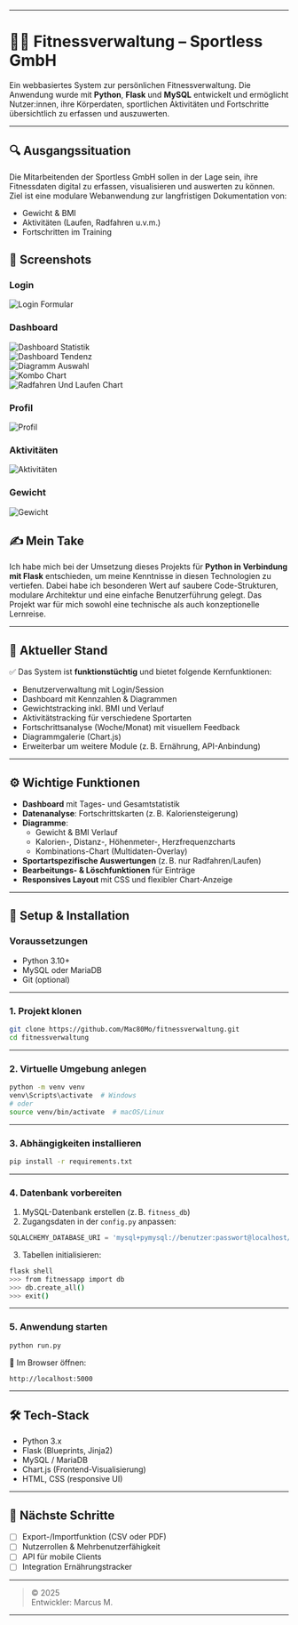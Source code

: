 

---


# 🏋️‍♂️ Fitnessverwaltung – Sportless GmbH

Ein webbasiertes System zur persönlichen Fitnessverwaltung. Die Anwendung wurde mit **Python**, **Flask** und **MySQL** entwickelt und ermöglicht Nutzer:innen, ihre Körperdaten, sportlichen Aktivitäten und Fortschritte übersichtlich zu erfassen und auszuwerten.

---

## 🔍 Ausgangssituation

Die Mitarbeitenden der Sportless GmbH sollen in der Lage sein, ihre Fitnessdaten digital zu erfassen, visualisieren und auswerten zu können. Ziel ist eine modulare Webanwendung zur langfristigen Dokumentation von:

- Gewicht & BMI
- Aktivitäten (Laufen, Radfahren u.v.m.)
- Fortschritten im Training



## 📸 Screenshots

### Login
![Login Formular](screenshots/Screenshot-2025-04-17-084524.png)

### Dashboard
![Dashboard Statistik](screenshots/Screenshot-2025-04-17-084622.png)  
![Dashboard Tendenz](screenshots/Screenshot-2025-04-17-084644.png)  
![Diagramm Auswahl](screenshots/Screenshot-2025-04-17-084714.png)  
![Kombo Chart](screenshots/Screenshot-2025-04-17-084732.png)  
![Radfahren Und Laufen Chart](screenshots/Screenshot-2025-04-17-084754.png)

### Profil
![Profil](screenshots/Screenshot-2025-04-17-084816.png)

### Aktivitäten
![Aktivitäten](screenshots/Screenshot-2025-04-17-084837.png)

### Gewicht
![Gewicht](screenshots/Screenshot-2025-04-17-084852.png)



## ✍️ Mein Take

Ich habe mich bei der Umsetzung dieses Projekts für **Python in Verbindung mit Flask** entschieden, um meine Kenntnisse in diesen Technologien zu vertiefen. Dabei habe ich besonderen Wert auf saubere Code-Strukturen, modulare Architektur und eine einfache Benutzerführung gelegt. Das Projekt war für mich sowohl eine technische als auch konzeptionelle Lernreise.

---

## 🚀 Aktueller Stand

✅ Das System ist **funktionstüchtig** und bietet folgende Kernfunktionen:

- Benutzerverwaltung mit Login/Session
- Dashboard mit Kennzahlen & Diagrammen
- Gewichtstracking inkl. BMI und Verlauf
- Aktivitätstracking für verschiedene Sportarten
- Fortschrittsanalyse (Woche/Monat) mit visuellem Feedback
- Diagrammgalerie (Chart.js)
- Erweiterbar um weitere Module (z. B. Ernährung, API-Anbindung)

---

## ⚙️ Wichtige Funktionen

- **Dashboard** mit Tages- und Gesamtstatistik
- **Datenanalyse**: Fortschrittskarten (z. B. Kaloriensteigerung)
- **Diagramme**:
  - Gewicht & BMI Verlauf
  - Kalorien-, Distanz-, Höhenmeter-, Herzfrequenzcharts
  - Kombinations-Chart (Multidaten-Overlay)
- **Sportartspezifische Auswertungen** (z. B. nur Radfahren/Laufen)
- **Bearbeitungs- & Löschfunktionen** für Einträge
- **Responsives Layout** mit CSS und flexibler Chart-Anzeige

---

## 🔧 Setup & Installation

### Voraussetzungen

- Python 3.10+
- MySQL oder MariaDB
- Git (optional)

---

### 1. Projekt klonen

```bash
git clone https://github.com/Mac80Mo/fitnessverwaltung.git
cd fitnessverwaltung
```

---

### 2. Virtuelle Umgebung anlegen

```bash
python -m venv venv
venv\Scripts\activate  # Windows
# oder
source venv/bin/activate  # macOS/Linux
```

---

### 3. Abhängigkeiten installieren

```bash
pip install -r requirements.txt
```

---

### 4. Datenbank vorbereiten

1. MySQL-Datenbank erstellen (z. B. `fitness_db`)
2. Zugangsdaten in der `config.py` anpassen:

```python
SQLALCHEMY_DATABASE_URI = 'mysql+pymysql://benutzer:passwort@localhost/fitness_db'
```

3. Tabellen initialisieren:

```bash
flask shell
>>> from fitnessapp import db
>>> db.create_all()
>>> exit()
```

---

### 5. Anwendung starten

```bash
python run.py
```

📍 Im Browser öffnen:

```
http://localhost:5000
```

---

## 🛠️ Tech-Stack

- Python 3.x
- Flask (Blueprints, Jinja2)
- MySQL / MariaDB
- Chart.js (Frontend-Visualisierung)
- HTML, CSS (responsive UI)

---

## 🧩 Nächste Schritte

- [ ] Export-/Importfunktion (CSV oder PDF)
- [ ] Nutzerrollen & Mehrbenutzerfähigkeit
- [ ] API für mobile Clients
- [ ] Integration Ernährungstracker

---

> © 2025   
> Entwickler: Marcus M.


---

